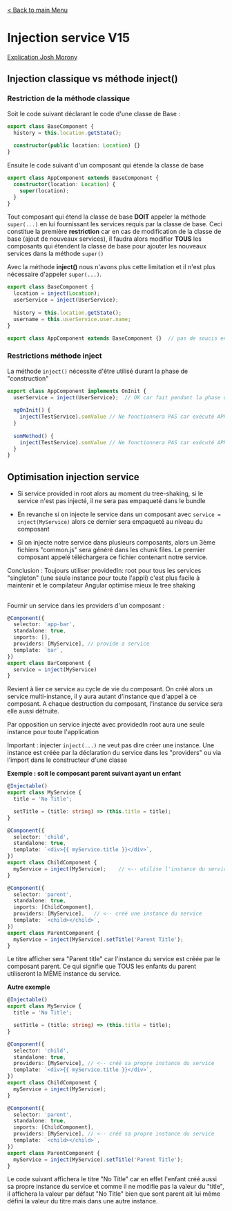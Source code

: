 [< Back to main Menu](https://github.com/gsoulie/react-resources/blob/master/react-presentation.md)    

# Injection service V15

[Explication Josh Morony](https://www.youtube.com/watch?v=_quyWq4NnRM&ab_channel=JoshuaMorony)     

## Injection classique vs méthode inject()

### Restriction de la méthode classique

Soit le code suivant déclarant le code d'une classe de Base :

````typescript
export class BaseComponent {
  history = this.location.getState();
  
  constructor(public location: Location) {}
}
````

Ensuite le code suivant d'un composant qui étende la classe de base

````typescript
export class AppComponent extends BaseComponent {
  constructor(location: Location) {
    super(location);
  }
}
````

Tout composant qui étend la classe de base **DOIT** appeler la méthode ````super(...)```` en lui fournissant les services requis par la classe de base. Ceci constitue la première **restriction** car en cas de modification de la classe de base (ajout de nouveaux services), il faudra alors modifier **TOUS** les composants qui étendent la classe de base pour ajouter les nouveaux services dans la méthode ````super()````

Avec la méthode **inject()** nous n'avons plus cette limitation et il n'est plus nécessaire d'appeler ````super(...)````.

````typescript
export class BaseComponent {
  location = inject(Location);
  userService = inject(UserService);
  
  history = this.location.getState();
  username = this.userService.user.name;
}
````

````typescript
export class AppComponent extends BaseComponent {}  // pas de soucis en cas d'ajout de nouvelles injections dans la classe de base
````

### Restrictions méthode inject

La méthode ````inject()```` nécessite d'être utilisé durant la phase de "construction"

````typescript
export class AppComponent implements OnInit {
  userService = inject(UserService);  // OK car fait pendant la phase de construction
  
  ngOnInit() {
    inject(TestService).somValue // Ne fonctionnera PAS car exécuté APRES la phase de construction
  }
  
  somMethod() {
    inject(TestService).somValue // Ne fonctionnera PAS car exécuté APRES la phase de construction
  }
}
````

## Optimisation injection service

* Si service provided in root alors au moment du tree-shaking, si le service n'est pas injecté, il ne sera pas empaqueté dans le bundle

* En revanche si on injecte le service dans un composant avec ````service = inject(MyService)```` alors ce dernier sera empaqueté au niveau du composant

* Si on injecte notre service dans plusieurs composants, alors un 3ème fichiers "common.js" sera généré dans les chunk files.
Le premier composant appelé téléchargera ce fichier contenant notre service.

Conclusion : Toujours utiliser providedIn: root pour tous les services "singleton" (une seule instance pour toute l'appli) c'est plus facile à maintenir
et le compilateur Angular optimise mieux le tree shaking

##

Fournir un service dans les providers d'un composant :

````typescript
@Component({
  selector: 'app-bar',
  standalone: true,
  imports: [],
  providers: [MyService], // provide a service
  template: `bar`,
})
export class BarComponent {
  service = inject(MyService)
}
````

Revient à lier ce service au cycle de vie du composant. On créé alors un service multi-instance, il y aura autant d'instance que d'appel à ce composant. 
A chaque destruction du composant, l'instance du service sera elle aussi détruite.

Par opposition un service injecté avec providedIn root aura une seule instance pour toute l'application

Important : injecter ````inject(...)```` ne veut pas dire créer une instance. Une instance est créée par la déclaration du service dans les "providers" ou via l'import dans le constructeur d'une classe

**Exemple : soit le composant parent suivant ayant un enfant**

````typescript
@Injectable()
export class MyService {
  title = 'No Title';

  setTitle = (title: string) => (this.title = title);
}

@Component({
  selector: 'child',
  standalone: true,
  template: `<div>{{ myService.title }}</div>`,
})
export class ChildComponent {
  myService = inject(MyService);	// <-- utilise l'instance du service créée par son parent
}

@Component({
  selector: 'parent',
  standalone: true,
  imports: [ChildComponent],
  providers: [MyService],	// <-- créé une instance du service
  template: `<child></child>`,
})
export class ParentComponent {
  myService = inject(MyService).setTitle('Parent Title');
}
````

Le titre afficher sera "Parent title" car l'instance du service est créée par le composant parent. Ce qui signifie que TOUS les enfants du 
parent utiliseront la MÊME instance du service.

**Autre exemple**

````typescript
@Injectable()
export class MyService {
  title = 'No Title';

  setTitle = (title: string) => (this.title = title);
}

@Component({
  selector: 'child',
  standalone: true,
  providers: [MyService], // <-- créé sa propre instance du service
  template: `<div>{{ myService.title }}</div>`,
})
export class ChildComponent {
  myService = inject(MyService);
}

@Component({
  selector: 'parent',
  standalone: true,
  imports: [ChildComponent],
  providers: [MyService], // <-- créé sa propre instance du service
  template: `<child></child>`,
})
export class ParentComponent {
  myService = inject(MyService).setTitle('Parent Title');
}
````

Le code suivant affichera le titre "No Title" car en effet l'enfant créé aussi sa propre instance du service et comme il ne modifie pas 
la valeur du "title", il affichera la valeur par défaut "No Title" bien que sont parent ait lui même défini la valeur du titre mais dans une autre instance.
